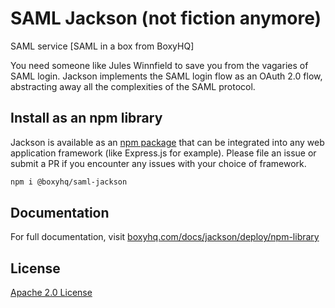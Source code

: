# SAML Jackson (not fiction anymore)

SAML service [SAML in a box from BoxyHQ]

You need someone like Jules Winnfield to save you from the vagaries of SAML login. Jackson implements the SAML login flow as an OAuth 2.0 flow, abstracting away all the complexities of the SAML protocol.

## Install as an npm library

Jackson is available as an [npm package](https://www.npmjs.com/package/@boxyhq/saml-jackson) that can be integrated into any web application framework (like Express.js for example). Please file an issue or submit a PR if you encounter any issues with your choice of framework.

```bash
npm i @boxyhq/saml-jackson
```

## Documentation

For full documentation, visit [boxyhq.com/docs/jackson/deploy/npm-library](https://boxyhq.com/docs/jackson/deploy/npm-library)

## License

[Apache 2.0 License](https://github.com/boxyhq/jackson/blob/main/LICENSE)
